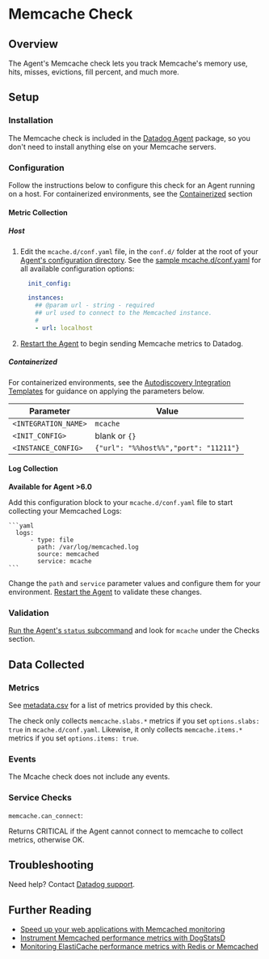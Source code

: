 # Memcache Check

## Overview

The Agent's Memcache check lets you track Memcache's memory use, hits, misses, evictions, fill percent, and much more.

## Setup
### Installation

The Memcache check is included in the [Datadog Agent][2] package, so you don't need to install anything else on your Memcache servers.

### Configuration

Follow the instructions below to configure this check for an Agent running on a host. For containerized environments, see the [Containerized](#containerized) section

#### Metric Collection

##### Host

1. Edit the `mcache.d/conf.yaml` file, in the `conf.d/` folder at the root of your [Agent's configuration directory][3].
  See the [sample mcache.d/conf.yaml][4] for all available configuration options:

    ```yaml
      init_config:

      instances:
        ## @param url - string - required
        ## url used to connect to the Memcached instance.
        #
        - url: localhost
    ```

2. [Restart the Agent][5] to begin sending Memcache metrics to Datadog.

##### Containerized

For containerized environments, see the [Autodiscovery Integration Templates][1] for guidance on applying the parameters below.

| Parameter            | Value                                 |
|----------------------|---------------------------------------|
| `<INTEGRATION_NAME>` | `mcache`                              |
| `<INIT_CONFIG>`      | blank or `{}`                         |
| `<INSTANCE_CONFIG>`  | `{"url": "%%host%%","port": "11211"}` |

#### Log Collection

**Available for Agent >6.0**

Add this configuration block to your `mcache.d/conf.yaml` file to start collecting your Memcached Logs:

    ```yaml
      logs:
          - type: file
            path: /var/log/memcached.log
            source: memcached
            service: mcache
    ```
    

Change the `path` and `service` parameter values and configure them for your environment.
[Restart the Agent][5] to validate these changes.

### Validation

[Run the Agent's `status` subcommand][6] and look for `mcache` under the Checks section.

## Data Collected
### Metrics

See [metadata.csv][7] for a list of metrics provided by this check.

The check only collects `memcache.slabs.*` metrics if you set `options.slabs: true` in `mcache.d/conf.yaml`. Likewise, it only collects `memcache.items.*` metrics if you set `options.items: true`.


### Events
The Mcache check does not include any events.

### Service Checks

`memcache.can_connect`:

Returns CRITICAL if the Agent cannot connect to memcache to collect metrics, otherwise OK.

## Troubleshooting
Need help? Contact [Datadog support][8].

## Further Reading

* [Speed up your web applications with Memcached monitoring][9]
* [Instrument Memcached performance metrics with DogStatsD][10]
* [Monitoring ElastiCache performance metrics with Redis or Memcached][11]


[1]: https://docs.datadoghq.com/agent/autodiscovery/integrations
[2]: https://app.datadoghq.com/account/settings#agent
[3]: https://docs.datadoghq.com/agent/guide/agent-configuration-files/?tab=agentv6#agent-configuration-directory
[4]: https://github.com/DataDog/integrations-core/blob/master/mcache/datadog_checks/mcache/data/conf.yaml.example
[5]: https://docs.datadoghq.com/agent/guide/agent-commands/?tab=agentv6#start-stop-and-restart-the-agent
[6]: https://docs.datadoghq.com/agent/guide/agent-commands/?tab=agentv6#agent-status-and-information
[7]: https://github.com/DataDog/integrations-core/blob/master/mcache/metadata.csv
[8]: https://docs.datadoghq.com/help
[9]: https://www.datadoghq.com/blog/speed-up-web-applications-memcached
[10]: https://www.datadoghq.com/blog/instrument-memcached-performance-metrics-dogstatsd
[11]: https://www.datadoghq.com/blog/monitoring-elasticache-performance-metrics-with-redis-or-memcached
